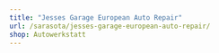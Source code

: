 ```yaml
---
title: "Jesses Garage European Auto Repair"
url: /sarasota/jesses-garage-european-auto-repair/
shop: Autowerkstatt
---
```

